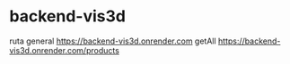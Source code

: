 # backend-vis3d

ruta general https://backend-vis3d.onrender.com
getAll  https://backend-vis3d.onrender.com/products
